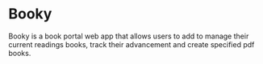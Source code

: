 # Booky
Booky is a book portal web app that allows users to add to manage their current readings books, track their advancement and create specified pdf books.
